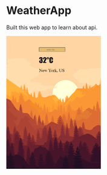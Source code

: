 # WeatherApp
Built this web app to learn about api.


<img src="img/snapshot.PNG" height="350" width="250" >

